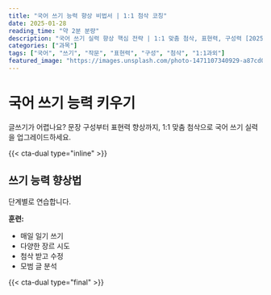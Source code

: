 ```yaml
---
title: "국어 쓰기 능력 향상 비법서 | 1:1 첨삭 코칭"
date: 2025-01-28
reading_time: "약 2분 분량"
description: "국어 쓰기 실력 향상 핵심 전략 | 1:1 맞춤 첨삭, 표현력, 구성력 [2025년]"
categories: ["과목"]
tags: ["국어", "쓰기", "작문", "표현력", "구성", "첨삭", "1:1과외"]
featured_image: "https://images.unsplash.com/photo-1471107340929-a87cd0f5b5f3?w=1200&h=630&fit=crop"
---
```


# 국어 쓰기 능력 키우기

글쓰기가 어렵나요? 문장 구성부터 표현력 향상까지, 1:1 맞춤 첨삭으로 국어 쓰기 실력을 업그레이드하세요.

{{< cta-dual type="inline" >}}

## 쓰기 능력 향상법

단계별로 연습합니다.

**훈련:**
- 매일 일기 쓰기
- 다양한 장르 시도
- 첨삭 받고 수정
- 모범 글 분석

{{< cta-dual type="final" >}}
